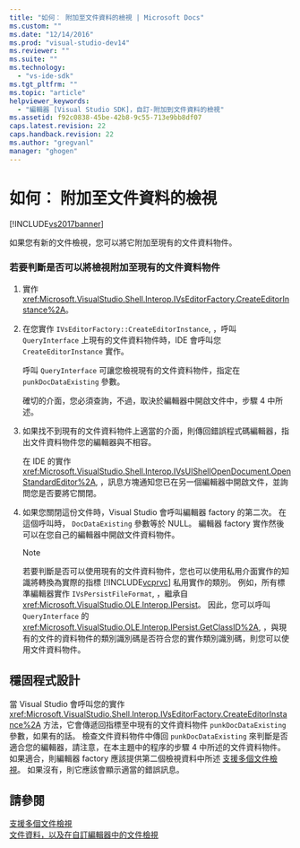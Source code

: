 ```yaml
---
title: "如何︰ 附加至文件資料的檢視 | Microsoft Docs"
ms.custom: ""
ms.date: "12/14/2016"
ms.prod: "visual-studio-dev14"
ms.reviewer: ""
ms.suite: ""
ms.technology: 
  - "vs-ide-sdk"
ms.tgt_pltfrm: ""
ms.topic: "article"
helpviewer_keywords: 
  - "編輯器 [Visual Studio SDK]，自訂-附加到文件資料的檢視"
ms.assetid: f92c0838-45be-42b8-9c55-713e9bb8df07
caps.latest.revision: 22
caps.handback.revision: 22
ms.author: "gregvanl"
manager: "ghogen"
---
```

# 如何︰ 附加至文件資料的檢視
[!INCLUDE[vs2017banner](../code-quality/includes/vs2017banner.md)]

如果您有新的文件檢視，您可以將它附加至現有的文件資料物件。  
  
### 若要判斷是否可以將檢視附加至現有的文件資料物件  
  
1.  實作 <xref:Microsoft.VisualStudio.Shell.Interop.IVsEditorFactory.CreateEditorInstance%2A>。  
  
2.  在您實作 `IVsEditorFactory::CreateEditorInstance`, ，呼叫 `QueryInterface` 上現有的文件資料物件時，IDE 會呼叫您 `CreateEditorInstance` 實作。  
  
     呼叫 `QueryInterface` 可讓您檢視現有的文件資料物件，指定在 `punkDocDataExisting` 參數。  
  
     確切的介面，您必須查詢，不過，取決於編輯器中開啟文件中，步驟 4 中所述。  
  
3.  如果找不到現有的文件資料物件上適當的介面，則傳回錯誤程式碼編輯器，指出文件資料物件您的編輯器與不相容。  
  
     在 IDE 的實作 <xref:Microsoft.VisualStudio.Shell.Interop.IVsUIShellOpenDocument.OpenStandardEditor%2A>, ，訊息方塊通知您已在另一個編輯器中開啟文件，並詢問您是否要將它關閉。  
  
4.  如果您關閉這份文件時，Visual Studio 會呼叫編輯器 factory 的第二次。 在這個呼叫時， `DocDataExisting` 參數等於 NULL。 編輯器 factory 實作然後可以在您自己的編輯器中開啟文件資料物件。  
  
    > [!NOTE]
    >  若要判斷是否可以使用現有的文件資料物件，您也可以使用私用介面實作的知識將轉換為實際的指標 [!INCLUDE[vcprvc](../debugger/includes/vcprvc_md.md)] 私用實作的類別。 例如，所有標準編輯器實作 `IVsPersistFileFormat`, ，繼承自 <xref:Microsoft.VisualStudio.OLE.Interop.IPersist>。 因此，您可以呼叫 `QueryInterface` 的 <xref:Microsoft.VisualStudio.OLE.Interop.IPersist.GetClassID%2A>, ，與現有的文件的資料物件的類別識別碼是否符合您的實作類別識別碼，則您可以使用文件資料物件。  
  
## 穩固程式設計  
 當 Visual Studio 會呼叫您的實作 <xref:Microsoft.VisualStudio.Shell.Interop.IVsEditorFactory.CreateEditorInstance%2A> 方法，它會傳遞回指標至中現有的文件資料物件 `punkDocDataExisting` 參數，如果有的話。 檢查文件資料物件中傳回 `punkDocDataExisting` 來判斷是否適合您的編輯器，請注意，在本主題中的程序的步驟 4 中所述的文件資料物件。 如果適合，則編輯器 factory 應該提供第二個檢視資料中所述 [支援多個文件檢視](../extensibility/supporting-multiple-document-views.md)。 如果沒有，則它應該會顯示適當的錯誤訊息。  
  
## 請參閱  
 [支援多個文件檢視](../extensibility/supporting-multiple-document-views.md)   
 [文件資料，以及在自訂編輯器中的文件檢視](../extensibility/document-data-and-document-view-in-custom-editors.md)